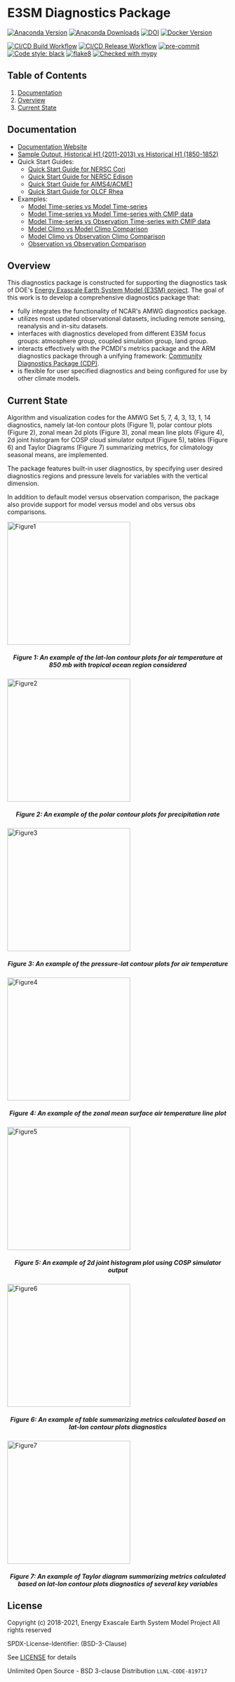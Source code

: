 # E3SM Diagnostics Package

[![Anaconda Version](https://anaconda.org/e3sm/e3sm_diags/badges/version.svg)](https://anaconda.org/e3sm/e3sm_diags)
[![Anaconda Downloads](https://anaconda.org/e3sm/e3sm_diags/badges/downloads.svg)](https://anaconda.org/e3sm/e3sm_diags)
[![DOI](https://zenodo.org/badge/DOI/10.5281/zenodo.1009157.svg)](https://doi.org/10.5281/zenodo.1009157)
[![Docker Version](https://images.microbadger.com/badges/version/e3sm/e3sm_diags.svg)](https://hub.docker.com/r/e3sm/e3sm_diags/)

[![CI/CD Build Workflow](https://github.com/E3SM-Project/e3sm_diags/actions/workflows/build_workflow.yml/badge.svg)](https://github.com/E3SM-Project/e3sm_diags/actions/workflows/build_workflow.yml)
[![CI/CD Release Workflow](https://github.com/E3SM-Project/e3sm_diags/actions/workflows/release_workflow.yml/badge.svg)](https://github.com/E3SM-Project/e3sm_diags/actions/workflows/release_workflow.yml)
[![pre-commit](https://img.shields.io/badge/pre--commit-enabled-brightgreen?logo=pre-commit&logoColor=white)](https://github.com/pre-commit/pre-commit)
[![Code style: black](https://img.shields.io/badge/code%20style-black-000000.svg)](https://github.com/psf/black)
[![flake8](https://img.shields.io/badge/flake8-enabled-green)](https://github.com/PyCQA/flake8)
[![Checked with mypy](http://www.mypy-lang.org/static/mypy_badge.svg)](http://mypy-lang.org/)

## Table of Contents

1. [Documentation](#doc)
2. [Overview](#overview)
3. [Current State](#current-state)

## Documentation <a name="doc"></a>

- [Documentation Website](https://e3sm-project.github.io/e3sm_diags)
- [Sample Output, Historical H1 (2011-2013) vs Historical H1 (1850-1852)](https://e3sm-project.github.io/e3sm_diags/sample_output/modTS_vs_modTS_3years/viewer/index.html)
- Quick Start Guides:
  - [Quick Start Guide for NERSC Cori](https://e3sm-project.github.io/e3sm_diags/docs/html/quickguides/quick-guide-cori.html)
  - [Quick Start Guide for NERSC Edison](https://e3sm-project.github.io/e3sm_diags/docs/html/quickguides/quick-guide-edison-shifter.html)
  - [Quick Start Guide for AIMS4/ACME1](https://e3sm-project.github.io/e3sm_diags/docs/html/quickguides/quick-guide-aims4.html)
  - [Quick Start Guide for OLCF Rhea](https://e3sm-project.github.io/e3sm_diags/docs/html/quickguides/quick-guide-rhea.html)
- Examples:
  - [Model Time-series vs Model Time-series](https://e3sm-project.github.io/e3sm_diags/docs/html/examples/model_ts-vs-model_ts.html)
  - [Model Time-series vs Model Time-series with CMIP data](https://e3sm-project.github.io/e3sm_diags/docs/html/examples/model_ts-vs-model_ts-CMIP.html)
  - [Model Time-series vs Observation Time-series with CMIP data](https://e3sm-project.github.io/e3sm_diags/docs/html/examples/model_ts-vs-obs_ts-CMIP.html)
  - [Model Climo vs Model Climo Comparison](https://e3sm-project.github.io/e3sm_diags/docs/html/examples/model_climo-vs-model_climo.html)
  - [Model Climo vs Observation Climo Comparison](https://e3sm-project.github.io/e3sm_diags/docs/html/examples/model_climo-vs-obs_climo.html)
  - [Observation vs Observation Comparison](https://e3sm-project.github.io/e3sm_diags/docs/html/examples/obs_climo-vs-obs_climo.html)

## Overview<a name="overview"></a>

This diagnostics package is constructed for supporting the diagnostics task of DOE's [Energy Exascale Earth System Model (E3SM) project](https://climatemodeling.science.energy.gov/projects/accelerated-climate-modeling-energy). The goal of this work is to develop a comprehensive diagnostics package that:

- fully integrates the functionality of NCAR's AMWG diagnostics package.
- utilizes most updated observational datasets, including remote sensing, reanalysis and in-situ datasets.
- interfaces with diagnostics developed from different E3SM focus groups: atmosphere group, coupled simulation group, land group.
- interacts effectively with the PCMDI's metrics package and the ARM diagnostics package through a unifying framework: [Community Diagnostics Package (CDP)](https://github.com/CDAT/cdp).
- is flexible for user specified diagnostics and being configured for use by other climate models.

## Current State <a name="current-state"></a>

Algorithm and visualization codes for the AMWG Set 5, 7, 4, 3, 13, 1, 14 diagnostics, namely lat-lon contour plots (Figure 1), polar contour plots (Figure 2), zonal mean 2d plots (Figure 3), zonal mean line plots (Figure 4), 2d joint histogram for COSP cloud simulator output (Figure 5), tables (Figure 6) and Taylor Diagrams (Figure 7) summarizing metrics, for climatology seasonal means, are implemented.

The package features built-in user diagnostics, by specifying user desired diagnostics regions and pressure levels for variables with the vertical dimension.

In addition to default model versus observation comparison, the package also provide support for model versus model and obs versus obs comparisons.

<img src="misc/example_fig1.png" alt="Figure1" style="width: 280px;"/>
<h5 align="center">Figure 1: An example of the lat-lon contour plots for air temperature at 850 mb with tropical ocean region considered</h5>

<img src="misc/example_fig2.png" alt="Figure2" style="width: 280px;"/>
<h5 align="center">Figure 2: An example of the polar contour plots for precipitation rate</h5>

<img src="misc/example_fig3.png" alt="Figure3" style="width: 280px;"/>
<h5 align="center">Figure 3: An example of the pressure-lat contour plots for air temperature </h5>

<img src="misc/example_fig4.png" alt="Figure4" style="width: 280px;"/>
<h5 align="center">Figure 4: An example of the zonal mean surface air temperature line plot </h5>

<img src="misc/example_fig5.png" alt="Figure5" style="width: 280px;"/>
<h5 align="center">Figure 5: An example of 2d joint histogram plot using COSP simulator output</h5>

<img src="misc/example_fig6.png" alt="Figure6" style="width: 280px;"/>
<h5 align="center">Figure 6: An example of table summarizing metrics calculated based on lat-lon contour plots diagnostics</h5>

<img src="misc/example_fig7.png" alt="Figure7" style="width: 280px;"/>
<h5 align="center">Figure 7: An example of Taylor diagram summarizing metrics calculated based on lat-lon contour plots diagnostics of several key variables</h5>

## License

Copyright (c) 2018-2021, Energy Exascale Earth System Model Project
All rights reserved

SPDX-License-Identifier: (BSD-3-Clause)

See [LICENSE](./LICENSE) for details

Unlimited Open Source - BSD 3-clause Distribution
`LLNL-CODE-819717`
